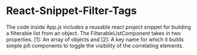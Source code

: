 # React-Snippet-Filter-Tags
The code inside App.js includes a reusable react project snippet for building a filterable list from an object. The FilterableListComponent takes in two properties. [1]: An array of objects and [2]: A key name for which it builds simple pill components to toggle the visibility of the correlating elements. 

